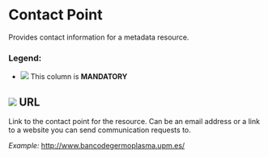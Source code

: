 # Contact Point
Provides contact information for a metadata resource. 
### Legend:
- ![](https://placehold.jp/17/ff0000/000000/20x20.png?text=M) This column is **MANDATORY**


## ![](https://placehold.jp/17/ff0000/000000/20x20.png?text=M) URL
Link to the contact point for the resource. Can be an email address or a link to a website you can send communication requests to.

*Example:*
http://www.bancodegermoplasma.upm.es/